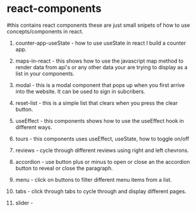 # react-components

#this contains react components these are just small snipets of how to use concepts/components in react.

1. counter-app-useState - how to use useState in react I build a counter app.

2. maps-in-react - this shows how to use the javascript map method to render data from api's or any other data your are trying to display as a list in your components.

3. modal - this is a modal component that pops up when you first arrive into the website. It can be used to sign in subcribers.

4. reset-list - this is a simple list that clears when you press the clear button.

5. useEffect - this components shows how to use the useEffect hook in different ways.

6. tours - this components uses useEffect, useState, how to toggle on/off

7. reviews - cycle through different reviews using right and left chevrons.

8. accordion - use button plus or minus to open or close an the accordion button to reveal or close the paragraph.

9. menu - click on buttons to filter different menu items from a list.

10. tabs - click through tabs to cycle through and display different pages.

11. slider -

